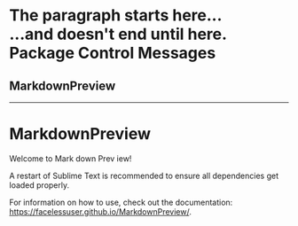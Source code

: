 The paragraph starts here...  
...and doesn't end until here.
Package Control Messages
========================

## MarkdownPreview
---------------

  # MarkdownPreview

  Welcome to Mark
down  Prev
iew!

  A restart of Sublime Text is recommended to ensure all dependencies get  
  loaded properly.

  For information on how to use, check out the documentation:
  https://facelessuser.github.io/MarkdownPreview/.